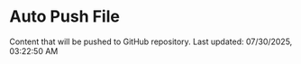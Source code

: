 # Auto Push File

Content that will be pushed to GitHub repository.
Last updated: 07/30/2025, 03:22:50 AM